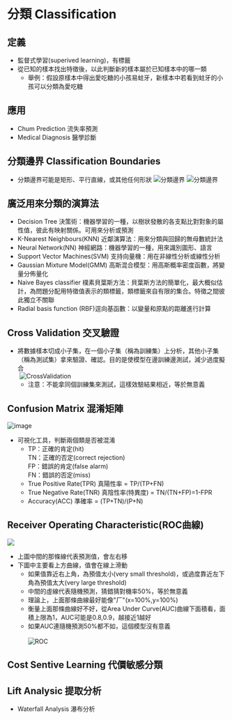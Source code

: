 分類 Classification
================
定義
---------------
* 監督式學習(superived learning)，有標籤
* 從已知的樣本找出特徵後，以此判斷新的樣本屬於已知樣本中的哪一類
  * 舉例：假設原樣本中得出愛吃糖的小孩易蛀牙，新樣本中若看到蛀牙的小孩可以分類為愛吃糖

應用
---------------
* Chum Prediction 流失率預測
* Medical Diagnosis 醫學診斷

分類邊界 Classification Boundaries
---------------
* 分類邊界可能是矩形、平行直線，或其他任何形狀
  ![分類邊界](http://openclassroom.stanford.edu/MainFolder/courses/MachineLearning/exercises/ex8materials/ex8b_1.png)
  ![分類邊界](http://www.onthelambda.com/wp-content/uploads/2014/07/quadratic.png)

廣泛用來分類的演算法
---------------
* Decision Tree 決策術：機器學習的一種，以樹狀發散的各支點比對對象的屬性值，彼此有映射關係。可用來分析或預測
* K-Nearest Neighbours(KNN) 近鄰演算法：用來分類與回歸的無母數統計法
* Neural Network(NN) 神經網路：機器學習的一種，用來識別圖形、語言
* Support Vector Machines(SVM) 支持向量機：用在非線性分析或線性分析
* Gaussian Mixture Model(GMM) 高斯混合模型：用高斯概率密度函數，將變量分佈量化
* Naive Bayes classifier 樸素貝葉斯方法：貝葉斯方法的簡單化，最大概似估計，為問題分配用特徵值表示的類標籤，類標籤來自有限的集合。特徵之間彼此獨立不關聯
* Radial basis function (RBF)逕向基函數：以變量和原點的距離進行計算
  

Cross Validation 交叉驗證
-------------------
* 將數據樣本切成小子集，在一個小子集（稱為訓練集）上分析，其他小子集（稱為測試集）拿來驗證、確認。目的是使模型在邊訓練邊測試，減少過度擬合<br/>
  ![CrossValidation](http://www.developer.com/imagesvr_ce/6793/ML4.png)
  * 注意：不能拿同個訓練集來測試，這樣效驗結果相近，等於無意義
 
Confusion Matrix 混淆矩陣
-------------------
  ![image](https://www.mathworks.com/matlabcentral/mlc-downloads/downloads/submissions/60900/versions/13/screenshot.png)<br/>
* 可視化工具，判斷兩個類是否被混淆 
  * TP：正確的肯定(hit)<br/>
TN：正確的否定(correct rejection)<br/>
FP：錯誤的肯定(false alarm)<br/>
FN：錯誤的否定(miss)<br/>
  * True Positive Rate(TPR) 真陽性率 = TP/(TP+FN)
  * True Negative Rate(TNR) 真陰性率(特異度) = TN/(TN+FP)=1-FPR
  * Accuracy(ACC) 準確率 = (TP+TN)/(P+N)<br/>

Receiver Operating Characteristic(ROC曲線)
-------------------
  ![](http://www.mlahanas.de/MOEA/Med/ROC21-Dateien/image001.jpg)<br/>
* 上圖中間的那條線代表預測值，會左右移
* 下圖中主要看上方曲線，值會在線上滑動
  * 如果值靠近右上角，為預值太小(very small threshold)，或過度靠近左下角為預值太大(very large threshold)
  * 中間的虛線代表隨機預測，猜錯猜對機率50%，等於無意義
  * 理論上，上面那條曲線最好能像"厂"(x=100%,y=100%) 
  * 衡量上面那條曲線好不好，從Area Under Curve(AUC)曲線下面積看，面積上限為1，AUC可能是0.8,0.9，越接近1越好
  * 如果AUC連隨機預測50%都不如，這個模型沒有意義 
  <br/><br/>
  ![ROC](https://www.medcalc.org/manual/_help/images/roc_intro3.png)<br/>

Cost Sentive Learning 代價敏感分類
-------------------

Lift Analysic 提取分析
-------------------

* Waterfall Analysis 瀑布分析



 
